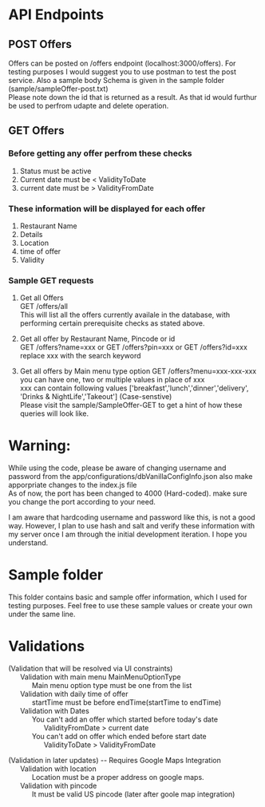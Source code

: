 # API Endpoints
## POST Offers 
Offers can be posted on /offers endpoint (localhost:3000/offers). For testing purposes I would suggest you to use postman to test the post service. Also a sample body Schema is given in the sample folder (sample/sampleOffer-post.txt)  
Please note down the id that is returned as a result. As that id would furthur be used to perfrom udapte and delete operation.  

## GET Offers
### Before getting any offer perfrom these checks
1. Status must be active
2. Current date must be < ValidityToDate
3. current date must be > ValidityFromDate
### These information will be displayed for each offer
1. Restaurant Name
2. Details
3. Location
4. time of offer
5. Validity  

### Sample GET requests
1. Get all Offers  
GET /offers/all  
This will list all the offers currently availale in the database, with performing certain prerequisite checks as stated above.  

2. Get all offer by Restaurant Name, Pincode or id  
GET /offers?name=xxx or GET /offers?pin=xxx or GET /offers?id=xxx  
replace xxx with the search keyword

3. Get all offers by Main menu type option
GET /offers?menu=xxx-xxx-xxx  
you can have one, two or multiple values in place of xxx  
xxx can contain following values ['breakfast','lunch','dinner','delivery', 'Drinks & NightLife','Takeout'] (Case-senstive)  
Please visit the sample/SampleOffer-GET to get a hint of how these queries will look like.    

# Warning:
While using the code, please be aware of changing username and password from the app/configurations/dbVanillaConfigInfo.json also make apporpriate changes to the index.js file  
As of now, the port has been changed to 4000 (Hard-coded). make sure you change the port according to your need.

I am aware that hardcoding username and password like this, is not a good way. However, I plan to use hash and salt and verify these information with my server once I am through the initial development iteration. I hope you understand.

# Sample folder
This folder contains basic and sample offer information, which I used for testing purposes. Feel free to use these sample values or create your own under the same line.

# Validations
(Validation that will be resolved via UI constraints)  
&nbsp;&nbsp;&nbsp;&nbsp;&nbsp;&nbsp;Validation with main menu  MainMenuOptionType  
&nbsp;&nbsp;&nbsp;&nbsp;&nbsp;&nbsp;&nbsp;&nbsp;&nbsp;&nbsp;&nbsp;&nbsp;Main menu option type must be one from the list  
&nbsp;&nbsp;&nbsp;&nbsp;&nbsp;&nbsp;Validation with daily time of offer  
&nbsp;&nbsp;&nbsp;&nbsp;&nbsp;&nbsp;&nbsp;&nbsp;&nbsp;&nbsp;&nbsp;&nbsp;startTime must be before endTime(startTime to endTime)  
&nbsp;&nbsp;&nbsp;&nbsp;&nbsp;&nbsp;Validation with Dates  
&nbsp;&nbsp;&nbsp;&nbsp;&nbsp;&nbsp;&nbsp;&nbsp;&nbsp;&nbsp;&nbsp;&nbsp;You can't add an offer which started before today's date  
&nbsp;&nbsp;&nbsp;&nbsp;&nbsp;&nbsp;&nbsp;&nbsp;&nbsp;&nbsp;&nbsp;&nbsp;&nbsp;&nbsp;&nbsp;&nbsp;&nbsp;&nbsp;ValidityFromDate > current date  
&nbsp;&nbsp;&nbsp;&nbsp;&nbsp;&nbsp;&nbsp;&nbsp;&nbsp;&nbsp;&nbsp;&nbsp;You can't add on offer which ended before start date  
&nbsp;&nbsp;&nbsp;&nbsp;&nbsp;&nbsp;&nbsp;&nbsp;&nbsp;&nbsp;&nbsp;&nbsp;&nbsp;&nbsp;&nbsp;&nbsp;&nbsp;&nbsp;ValidityToDate > ValidityFromDate  

(Validation in later updates) -- Requires Google Maps Integration  
&nbsp;&nbsp;&nbsp;&nbsp;&nbsp;&nbsp;Validation with location  
&nbsp;&nbsp;&nbsp;&nbsp;&nbsp;&nbsp;&nbsp;&nbsp;&nbsp;&nbsp;&nbsp;&nbsp;Location must be a proper address on google maps.  
&nbsp;&nbsp;&nbsp;&nbsp;&nbsp;&nbsp;Validation with pincode  
&nbsp;&nbsp;&nbsp;&nbsp;&nbsp;&nbsp;&nbsp;&nbsp;&nbsp;&nbsp;&nbsp;&nbsp;It must be valid US pincode (later after goole map integration)  
